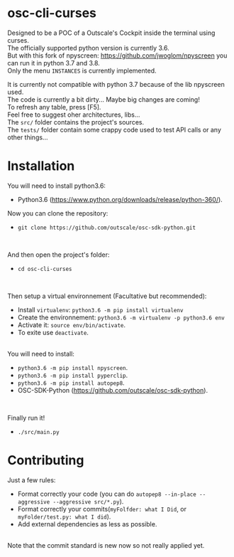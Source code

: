 # osc-cli-curses

Designed to be a POC of a Outscale's Cockpit inside the terminal using curses.<br/>The officially supported python version is currently 3.6.<br/>
But with this fork of npyscreen: https://github.com/jwoglom/npyscreen you can run it in python 3.7 and 3.8.<br>
Only the menu `INSTANCES` is currently implemented.<br>

It is currently not compatible with python 3.7 because of the lib npyscreen used.<br/> The code is currently a bit dirty... Maybe big changes are coming!<br>To refresh any table, press [F5].<br>Feel free to suggest oher architectures, libs...<br/>The `src/` folder contains the project's sources.<br/>The ```tests/``` folder contain some crappy code used to test API calls or any other things...

# Installation

You will need to install python3.6:<br>

* Python3.6 (https://www.python.org/downloads/release/python-360/).

Now you can clone the repository:
<br>

* `git clone https://github.com/outscale/osc-sdk-python.git`<br>

<br>

And then open the project's folder: <br>

* `cd osc-cli-curses`

<br>

Then setup a virtual environnement (Facultative but recommended):<br>
* Install `virtualenv`: `python3.6 -m pip install virtualenv`
* Create the environnement: `python3.6 -m virtualenv -p python3.6 env`
* Activate it: `source env/bin/activate`.
* To exite use `deactivate`.

<br>
You will need to install:<br>

* `python3.6 -m pip install npyscreen`.
* `python3.6 -m pip install pyperclip`.
* `python3.6 -m pip install autopep8`.
* OSC-SDK-Python (https://github.com/outscale/osc-sdk-python).

<br>


Finally run it!<br>

* `./src/main.py`

# Contributing

Just a few rules:<br>
* Format correctly your code (you can do `autopep8 --in-place --aggressive --aggressive src/*.py`).
* Format correctly your commits(`myFolfder: what I Did`, or `myFolder/test.py: what I did`).
* Add external dependencies as less as possible.

<br>Note that the commit standard is new now so not really applied yet.
